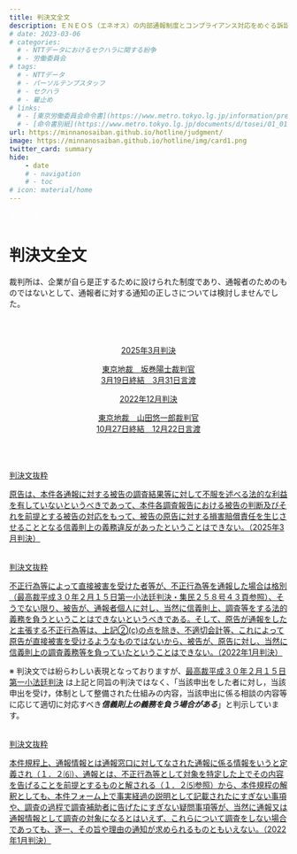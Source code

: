 ```yaml
---
title: 判決文全文
description: ＥＮＥＯＳ（エネオス）の内部通報制度とコンプライアンス対応をめぐる訴訟について、山田悠一郎裁判官・坂巻陽士裁判官の判決文を通じて、日本の通報窓口における透明性や調査姿勢を検証しています。
# date: 2023-03-06
# categories:
  # - NTTデータにおけるセクハラに関する紛争
  # - 労働委員会
# tags:
  # - NTTデータ
  # - パーソルテンプスタッフ
  # - セクハラ
  # - 雇止め
# links:
  # - [東京労働委員会命令書](https://www.metro.tokyo.lg.jp/information/press/2024/03/2024030701)
  # - [命令書別紙](https://www.metro.tokyo.lg.jp/documents/d/tosei/01_01b_02)
url: https://minnanosaiban.github.io/hotline/judgment/
image: https://minnanosaiban.github.io/hotline/img/card1.png
twitter_card: summary
hide:
    - date
    # - navigation
    # - toc
# icon: material/home
---
```


<p style="margin: 0;">
  <a href="https://twitter.com/share?url=https://minnanosaiban.github.io/hotline/judgment/ &text=判決文全文 - ＥＮＥＯＳの内部通報制度に関する訴訟について"
     target="_blank" class="x-share" style="color: #FFFFFF;">
    <i class="fa-brands fa-x-twitter"></i> でシェア
  </a>
</p>

# 判決文全文


裁判所は、企業が自ら是正するために設けられた制度であり、通報者のためのものではないとして、通報者に対する通知の正しさについては検討しませんでした。

<div class="nt-cards nt-grid cols-2" style="margin-top: 4rem !important; margin-bottom: 4rem !important;">
    <a href="https://minnanosaiban.github.io/hotline/judgment/2025/" class="nt-card">
        <div class="nt-card-content">
            <p class="nt-card-title" style="text-align: center;">2025年3月判決</p>
            <p class="nt-card-text" style="text-align: center;">東京地裁　坂巻陽士裁判官<br>3月19日終結　3月31日言渡</p>
        </div>
    </a>
        <a href="https://minnanosaiban.github.io/hotline/judgment/2022/" class="nt-card">
        <div class="nt-card-content">
            <p class="nt-card-title" style="text-align: center;">2022年12月判決</p>
            <p class="nt-card-text" style="text-align: center;">東京地裁　山田悠一郎裁判官<br>10月27日終結　12月22日言渡</p>
        </div>
    </a>
</div>

<div class="nt-cards nt-grid cols-1" style="margin-top: 4rem !important; margin-bottom: 0rem !important;">
    <a href="https://minnanosaiban.github.io/hotline/judgment/2025/#2025-tisai-judgment_332" class="nt-card">
        <div class="nt-card-content">
            <p class="nt-card-title">判決文抜粋</p>
            <p class="nt-card-text">原告は、本件各通報に対する被告の調査結果等に対して不服を述べる法的な利益を有していないというべきであって、本件各調査報告における被告の判断及びそれを前提とする被告の対応をもって、被告の原告に対する損害賠償責任を生じさせることとなる信義則上の義務違反があったということはできない。（2025年3月判決）<span class="nt-card-arrow"><i class="bi bi-arrow-right"></i></span></p>
        </div>
    </a>
</div>

<div class="nt-cards nt-grid cols-1" style="margin-top: 2rem !important; margin-bottom: 0rem !important;">
    <a href="https://minnanosaiban.github.io/hotline/judgment/2022/#2022-tisai-judgment_321i-2" class="nt-card">
        <div class="nt-card-content">
            <p class="nt-card-title">判決文抜粋</p>
            <p class="nt-card-text">不正行為等によって直接被害を受けた者等が、不正行為等を通報した場合は格別（最高裁平成３０年２月１５日第一小法廷判決・集民２５８号４３頁参照）、そうでない限り、被告が、通報者個人に対し、当然に信義則上、調査等をする法的義務を負うということはできないというべきである。そして、原告が通報をしたと主張する不正行為等は、上記②(c)の点を除き、不適切会計等、これによって原告が直接被害を受けるようなものではないから、被告が、原告に対し、当然に信義則上の調査義務等を負っていたということはできない。（2022年1月判決）<span class="nt-card-arrow"><i class="bi bi-arrow-right"></i></span></p>
        </div>
    </a>
</div>

※ 判決文では紛らわしい表現となっておりますが、<span class="line">[最高裁平成３０年２月１５日第一小法廷判決](https://www.courts.go.jp/app/files/hanrei_jp/458/087458_hanrei.pdf)</span> <i class="bi bi-box-arrow-up-right"></i> は上記と同旨の判決ではなく、「当該申出をした者に対し，当該申出を受け，体制として整備された仕組みの内容，当該申出に係る相談の内容等に応じて適切に対応すべき***信義則上の義務を負う場合がある***」と判示しています。

<div class="nt-cards nt-grid cols-1" style="margin-top: 2rem !important; margin-bottom: 0rem !important;">
    <a href="https://minnanosaiban.github.io/hotline/judgment/2022/#2022-tisai-judgment_321u" class="nt-card">
        <div class="nt-card-content">
            <p class="nt-card-title">判決文抜粋</p>
            <p class="nt-card-text">本件規程上、通報情報とは通報窓口に対してなされた通報に係る情報をいうと定義され（１．２⑹）、通報とは、不正行為等として対象を特定した上でその内容を告げることを前提とするものと解される（１．２⑸参照）から、本件規程の解釈としても、本件フォーム上で事実経過の説明として記載されたにすぎない事項や、調査の過程で調査補助者に告げたにすぎない疑問事項等が、当然に通報又は通報情報として調査の対象になるとはいえず、これらについて調査をしない場合であっても、逐一、その旨や理由の通知が求められるものともいえない。（2022年1月判決）<span class="nt-card-arrow"><i class="bi bi-arrow-right"></i></span></p>
        </div>
    </a>
</div>